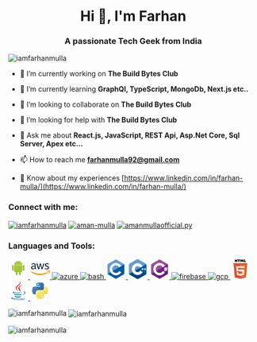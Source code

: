 <h1 align="center">Hi 👋, I'm Farhan</h1>
<h3 align="center">A passionate Tech Geek from India</h3>

<p align="left"> <img src="https://komarev.com/ghpvc/?username=iamfarhanmulla&label=Profile%20views&color=0e75b6&style=flat" alt="iamfarhanmulla" /> </p>

- 🔭 I’m currently working on **The Build Bytes Club**

- 🌱 I’m currently learning **GraphQl, TypeScript, MongoDb, Next.js etc..**

- 👯 I’m looking to collaborate on **The Build Bytes Club**

- 🤝 I’m looking for help with **The Build Bytes Club**

- 💬 Ask me about **React.js, JavaScript, REST Api, Asp.Net Core, Sql Server, Apex etc...**

- 📫 How to reach me **farhanmulla92@gmail.com**

- 📄 Know about my experiences [https://www.linkedin.com/in/farhan-mulla/](https://www.linkedin.com/in/farhan-mulla/)

<h3 align="left">Connect with me:</h3>
<p align="left">
<a href="https://twitter.com/FarhanM22302319" target="blank"><img align="center" src="https://raw.githubusercontent.com/rahuldkjain/github-profile-readme-generator/master/src/images/icons/Social/twitter.svg" alt="iamfarhanmulla" height="30" width="40" /></a>
<a href="https://www.linkedin.com/in/farhan-mulla/" target="blank"><img align="center" src="https://raw.githubusercontent.com/rahuldkjain/github-profile-readme-generator/master/src/images/icons/Social/linked-in-alt.svg" alt="aman-mulla" height="30" width="40" /></a>
<a href="https://instagram.com/iamfarhanmulla" target="blank"><img align="center" src="https://raw.githubusercontent.com/rahuldkjain/github-profile-readme-generator/master/src/images/icons/Social/instagram.svg" alt="amanmullaofficial.py" height="30" width="40" /></a>
</p>

<h3 align="left">Languages and Tools:</h3>
<p align="left"> <a href="https://developer.android.com" target="_blank" rel="noreferrer"> <img src="https://raw.githubusercontent.com/devicons/devicon/master/icons/android/android-original-wordmark.svg" alt="android" width="40" height="40"/> </a> <a href="https://aws.amazon.com" target="_blank" rel="noreferrer"> <img src="https://raw.githubusercontent.com/devicons/devicon/master/icons/amazonwebservices/amazonwebservices-original-wordmark.svg" alt="aws" width="40" height="40"/> </a> <a href="https://azure.microsoft.com/en-in/" target="_blank" rel="noreferrer"> <img src="https://www.vectorlogo.zone/logos/microsoft_azure/microsoft_azure-icon.svg" alt="azure" width="40" height="40"/> </a> <a href="https://www.gnu.org/software/bash/" target="_blank" rel="noreferrer"> <img src="https://www.vectorlogo.zone/logos/gnu_bash/gnu_bash-icon.svg" alt="bash" width="40" height="40"/> </a> <a href="https://www.cprogramming.com/" target="_blank" rel="noreferrer"> <img src="https://raw.githubusercontent.com/devicons/devicon/master/icons/c/c-original.svg" alt="c" width="40" height="40"/> </a> <a href="https://www.w3schools.com/cpp/" target="_blank" rel="noreferrer"> <img src="https://raw.githubusercontent.com/devicons/devicon/master/icons/cplusplus/cplusplus-original.svg" alt="cplusplus" width="40" height="40"/> </a> <a href="https://www.w3schools.com/cs/" target="_blank" rel="noreferrer"> <img src="https://raw.githubusercontent.com/devicons/devicon/master/icons/csharp/csharp-original.svg" alt="csharp" width="40" height="40"/> </a> <a href="https://firebase.google.com/" target="_blank" rel="noreferrer"> <img src="https://www.vectorlogo.zone/logos/firebase/firebase-icon.svg" alt="firebase" width="40" height="40"/> </a> <a href="https://cloud.google.com" target="_blank" rel="noreferrer"> <img src="https://www.vectorlogo.zone/logos/google_cloud/google_cloud-icon.svg" alt="gcp" width="40" height="40"/> </a> <a href="https://www.w3.org/html/" target="_blank" rel="noreferrer"> <img src="https://raw.githubusercontent.com/devicons/devicon/master/icons/html5/html5-original-wordmark.svg" alt="html5" width="40" height="40"/> </a> <a href="https://www.java.com" target="_blank" rel="noreferrer"> <img src="https://raw.githubusercontent.com/devicons/devicon/master/icons/java/java-original.svg" alt="java" width="40" height="40"/> </a> <a href="https://www.python.org" target="_blank" rel="noreferrer"> <img src="https://raw.githubusercontent.com/devicons/devicon/master/icons/python/python-original.svg" alt="python" width="40" height="40"/> </a> </p>

<p><img align="left" src="https://github-readme-stats.vercel.app/api/top-langs?username=iamfarhanmulla&show_icons=true&locale=en&layout=compact" alt="iamfarhanmulla" /></p>

<p>&nbsp;<img align="center" src="https://github-readme-stats.vercel.app/api?username=iamfarhanmulla&show_icons=true&locale=en" alt="iamfarhanmulla" /></p>

<p><img align="center" src="https://github-readme-streak-stats.herokuapp.com/?user=iamfarhanmulla&" alt="iamfarhanmulla" /></p>
